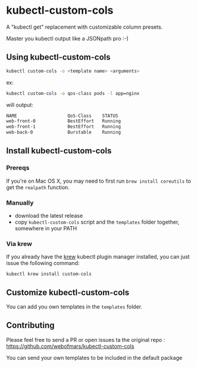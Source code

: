 # kubectl-custom-cols

A "kubectl get" replacement with customizable column presets.

Master you kubectl output like a JSONpath pro :-)

## Using kubectl-custom-cols

```sh
kubectl custom-cols -o <template name> <arguments>
```

ex:

```sh
kubectl custom-cols -o qos-class pods -l app=nginx
```

will output:

```sh
NAME                   QoS-Class    STATUS
web-front-0            BestEffort   Running
web-front-1            BestEffort   Running
web-back-0             Burstable    Running
```

## Install kubectl-custom-cols

### Prereqs

If you're on Mac OS X, you may need to first run `brew install coreutils` to get the `realpath` function.

### Manually

* download the latest release
* copy `kubectl-custom-cols` script and the `templates` folder together, somewhere in your PATH

### Via krew

If you already have the [krew](https://github.com/kubernetes-sigs/krew) kubectl plugin manager  installed, you can just issue the following command:

`kubectl krew install custom-cols`

## Customize kubectl-custom-cols

You can add you own templates in the `templates` folder.

## Contributing

Please feel free to send a PR or open issues ta the original repo : <https://github.com/webofmars/kubectl-custom-cols>

You can send your own templates to be included in the default package
